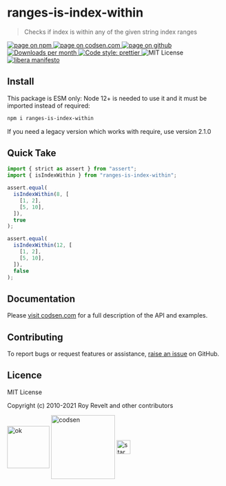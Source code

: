 # ranges-is-index-within

> Checks if index is within any of the given string index ranges

<div class="package-badges">
  <a href="https://www.npmjs.com/package/ranges-is-index-within" rel="nofollow noreferrer noopener">
    <img src="https://img.shields.io/badge/-npm-blue?style=flat-square" alt="page on npm">
  </a>
  <a href="https://codsen.com/os/ranges-is-index-within" rel="nofollow noreferrer noopener">
    <img src="https://img.shields.io/badge/-codsen-blue?style=flat-square" alt="page on codsen.com">
  </a>
  <a href="https://github.com/codsen/codsen/tree/main/packages/ranges-is-index-within" rel="nofollow noreferrer noopener">
    <img src="https://img.shields.io/badge/-github-blue?style=flat-square" alt="page on github">
  </a>
  <a href="https://npmcharts.com/compare/ranges-is-index-within?interval=30" rel="nofollow noreferrer noopener" target="_blank">
    <img src="https://img.shields.io/npm/dm/ranges-is-index-within.svg?style=flat-square" alt="Downloads per month">
  </a>
  <a href="https://prettier.io" rel="nofollow noreferrer noopener" target="_blank">
    <img src="https://img.shields.io/badge/code_style-prettier-brightgreen.svg?style=flat-square" alt="Code style: prettier">
  </a>
  <img src="https://img.shields.io/badge/licence-MIT-brightgreen.svg?style=flat-square" alt="MIT License">
  <a href="https://liberamanifesto.com" rel="nofollow noreferrer noopener" target="_blank">
    <img src="https://img.shields.io/badge/libera-manifesto-lightgrey.svg?style=flat-square" alt="libera manifesto">
  </a>
</div>

## Install

This package is ESM only: Node 12+ is needed to use it and it must be imported instead of required:

```bash
npm i ranges-is-index-within
```

If you need a legacy version which works with require, use version 2.1.0

## Quick Take

```js
import { strict as assert } from "assert";
import { isIndexWithin } from "ranges-is-index-within";

assert.equal(
  isIndexWithin(8, [
    [1, 2],
    [5, 10],
  ]),
  true
);

assert.equal(
  isIndexWithin(12, [
    [1, 2],
    [5, 10],
  ]),
  false
);
```

## Documentation

Please [visit codsen.com](https://codsen.com/os/ranges-is-index-within/) for a full description of the API and examples.

## Contributing

To report bugs or request features or assistance, [raise an issue](https://github.com/codsen/codsen/issues/new/choose) on GitHub.

## Licence

MIT License

Copyright (c) 2010-2021 Roy Revelt and other contributors

<img src="https://codsen.com/images/png-codsen-ok.png" width="98" alt="ok" align="center"> <img src="https://codsen.com/images/png-codsen-1.png" width="148" alt="codsen" align="center"> <img src="https://codsen.com/images/png-codsen-star-small.png" width="32" alt="star" align="center">
